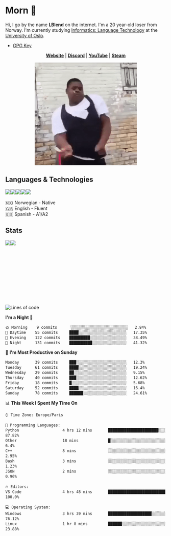 # Morn 👋

Hi, I go by the name **LBlend** on the internet. I'm a 20 year-old loser from Norway. I'm currently studying [Informatics: Language Technology](https://translate.google.no/translate?sl=auto&tl=en&u=https%3A%2F%2Fwww.uio.no%2Fstudier%2Fprogram%2Finformatikk-sprakteknologi%2Findex.html) at the [University of Oslo](https://www.uio.no/english/).

* [GPG Key](https://gist.github.com/LBlend/01074be02600b957f5e4e3b4389b27d9)

<p align="center">
  <strong><a href="https://lblend.moe">Website</a></strong> |
  <strong><a href="https://discord.com/users/170506717140877312">Discord</a></strong> |
  <strong><a href="https://www.youtube.com/channel/UCBXEB_WzQIzF98gMNw8xAEQ">YouTube</a></strong> |
  <strong><a href="https://steamcommunity.com/id/lblend">Steam</a></strong>
</p>

<div align="center">
  <img src="https://raw.githubusercontent.com/LBlend/LBlend/master/dance.gif">
</div>

## Languages & Technologies

<a href="https://www.python.org/"><img src="https://img.shields.io/badge/python%20-%2314354C.svg?&style=for-the-badge&logo=python&logoColor=white"/></a><a href="https://en.wikipedia.org/wiki/HTML5"><img src="https://img.shields.io/badge/html5%20-%23E34F26.svg?&style=for-the-badge&logo=html5&logoColor=white"/></a><a href="https://en.wikipedia.org/wiki/Cascading_Style_Sheets"><img src="https://img.shields.io/badge/css3%20-%231572B6.svg?&style=for-the-badge&logo=css3&logoColor=white"/></a><a href="https://www.mongodb.com/"><img src ="https://img.shields.io/badge/MongoDB-%234ea94b.svg?&style=for-the-badge&logo=mongodb&logoColor=white"/></a><a href="https://git-scm.com/"><img src="https://img.shields.io/badge/git%20-%23F05033.svg?&style=for-the-badge&logo=git&logoColor=white"/></a>

🇳🇴 Norwegian - Native
<br>
🇬🇧 English - Fluent
<br>
🇪🇸 Spanish - A1/A2


## Stats

<a href="https://github.com/LBlend">
  <img align="left" src="https://github-readme-stats.vercel.app/api?username=LBlend&show_icons=true&theme=tokyonight" />
</a>
<a href="https://github.com/LBlend">
  <img align="left" src="https://github-readme-stats.vercel.app/api/top-langs/?username=LBlend" />
</a>

<br />
<br />
<br />
<br />
<br />
<br />
<br />
<br />
<br />
<br />
<br />

<!--START_SECTION:waka-->
![Lines of code](https://img.shields.io/badge/From%20Hello%20World%20I%27ve%20Written-73272%20lines%20of%20code-blue)

**I'm a Night 🦉** 

```text
🌞 Morning    9 commits      ░░░░░░░░░░░░░░░░░░░░░░░░░   2.84% 
🌆 Daytime    55 commits     ████░░░░░░░░░░░░░░░░░░░░░   17.35% 
🌃 Evening    122 commits    █████████░░░░░░░░░░░░░░░░   38.49% 
🌙 Night      131 commits    ██████████░░░░░░░░░░░░░░░   41.32%

```
📅 **I'm Most Productive on Sunday** 

```text
Monday       39 commits     ███░░░░░░░░░░░░░░░░░░░░░░   12.3% 
Tuesday      61 commits     ████░░░░░░░░░░░░░░░░░░░░░   19.24% 
Wednesday    29 commits     ██░░░░░░░░░░░░░░░░░░░░░░░   9.15% 
Thursday     40 commits     ███░░░░░░░░░░░░░░░░░░░░░░   12.62% 
Friday       18 commits     █░░░░░░░░░░░░░░░░░░░░░░░░   5.68% 
Saturday     52 commits     ████░░░░░░░░░░░░░░░░░░░░░   16.4% 
Sunday       78 commits     ██████░░░░░░░░░░░░░░░░░░░   24.61%

```


📊 **This Week I Spent My Time On** 

```text
⌚︎ Time Zone: Europe/Paris

💬 Programming Languages: 
Python                   4 hrs 12 mins       ██████████████████████░░░   87.82% 
Other                    18 mins             █░░░░░░░░░░░░░░░░░░░░░░░░   6.4% 
C++                      8 mins              ░░░░░░░░░░░░░░░░░░░░░░░░░   2.95% 
Bash                     3 mins              ░░░░░░░░░░░░░░░░░░░░░░░░░   1.23% 
JSON                     2 mins              ░░░░░░░░░░░░░░░░░░░░░░░░░   0.96%

🔥 Editors: 
VS Code                  4 hrs 48 mins       █████████████████████████   100.0%

💻 Operating System: 
Windows                  3 hrs 39 mins       ███████████████████░░░░░░   76.12% 
Linux                    1 hr 8 mins         ██████░░░░░░░░░░░░░░░░░░░   23.88%

```


<!--END_SECTION:waka-->
